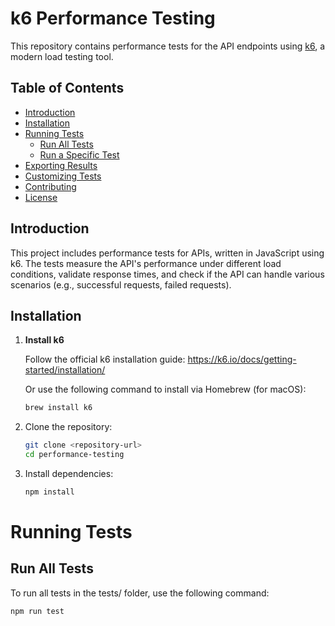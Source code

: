 # k6 Performance Testing

This repository contains performance tests for the API endpoints using [k6](https://k6.io/), a modern load testing tool.

## Table of Contents

- [Introduction](#introduction)
- [Installation](#installation)
- [Running Tests](#running-tests)
  - [Run All Tests](#run-all-tests)
  - [Run a Specific Test](#run-a-specific-test)
- [Exporting Results](#exporting-results)
- [Customizing Tests](#customizing-tests)
- [Contributing](#contributing)
- [License](#license)

## Introduction

This project includes performance tests for APIs, written in JavaScript using k6. The tests measure the API's performance under different load conditions, validate response times, and check if the API can handle various scenarios (e.g., successful requests, failed requests).

## Installation

1. **Install k6**

   Follow the official k6 installation guide: https://k6.io/docs/getting-started/installation/

   Or use the following command to install via Homebrew (for macOS):

   ```bash
   brew install k6

1. Clone the repository:
   ```bash
   git clone <repository-url>
   cd performance-testing
   ```

2. Install dependencies:
   ```bash
   npm install
   ```

# Running Tests
## Run All Tests
To run all tests in the tests/ folder, use the following command:

 ```bash
npm run test

